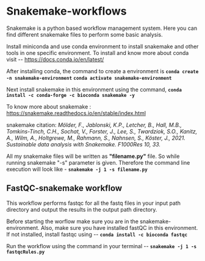 # Snakemake-workflows

Snakemake is a python based workflow management system. Here you can find different snakemake files to perform some basic analysis. 

Install miniconda and use conda environment to install snakemake and other tools in one specific environment. To install and know more about conda visit -- https://docs.conda.io/en/latest/

After installing conda, the command to create a environment is
**`conda create -n snakemake-environment`**
**`conda activate snakemake-environment`**

Next install snakemake in this environment using the command, **`conda install -c conda-forge -c bioconda snakemake -y`**

To know more about snakemake : https://snakemake.readthedocs.io/en/stable/index.html

snakemake citation: 
*Mölder, F., Jablonski, K.P., Letcher, B., Hall, M.B., Tomkins-Tinch, C.H., Sochat, V., Forster, J., Lee, S., Twardziok, S.O., Kanitz, A., Wilm, A., Holtgrewe, M., Rahmann, S., Nahnsen, S., Köster, J., 2021. Sustainable data analysis with Snakemake. F1000Res 10, 33.*

All my snakemake files will be written as **"filename.py"** file. So while running snakemake "-s" parameter is given. Therefore the command line execution will look like - **`snakemake -j 1 -s filename.py`**


## FastQC-snakemake workflow

This workflow performs fastqc for all the fastq files in your input path directory and output the results in the output path directory. 

Before starting the worflow make sure you are in the snakemake-environment. Also, make sure you have installed fastQC in this environment. If not installed, install fastqc using -- **`conda install -c bioconda fastqc`**

Run the workflow using the command in your terminal -- **`snakemake -j 1 -s fastqcRules.py`**

